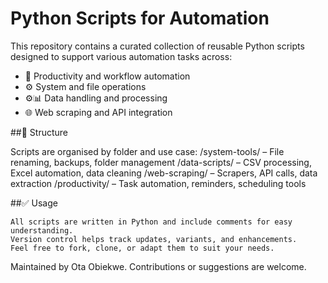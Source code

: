 # Python Scripts for Automation

This repository contains a curated collection of reusable Python scripts designed to support various automation tasks across:
- 🧠 Productivity and workflow automation
- ⚙️ System and file operations
- ⚙️📊 Data handling and processing
- 🌐 Web scraping and API integration

##🔖 Structure

Scripts are organised by folder and use case:
    /system-tools/ – File renaming, backups, folder management
    /data-scripts/ – CSV processing, Excel automation, data cleaning
    /web-scraping/ – Scrapers, API calls, data extraction
    /productivity/ – Task automation, reminders, scheduling tools

##✅ Usage

    All scripts are written in Python and include comments for easy understanding.
    Version control helps track updates, variants, and enhancements.
    Feel free to fork, clone, or adapt them to suit your needs.

Maintained by Ota Obiekwe. Contributions or suggestions are welcome.
